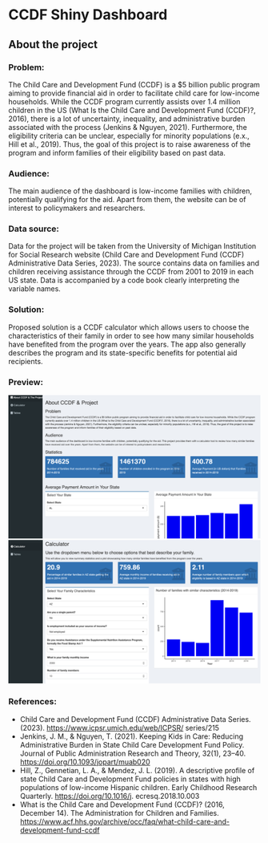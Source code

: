 # CCDF Shiny Dashboard

## About the project
### Problem:

The Child Care and Development Fund (CCDF) is a $5 billion public program aiming to provide financial aid in order to facilitate child care for low-income households. While the CCDF program currently assists over 1.4 million children in the US (What Is the Child Care and Development Fund (CCDF)?, 2016), there is a lot of uncertainty, inequality, and administrative burden associated with the process (Jenkins & Nguyen, 2021). Furthermore, the eligibility criteria can be unclear, especially for minority populations (e.x., Hill et al., 2019). Thus, the goal of this project is to raise awareness of the program and inform families of their eligibility based on past data.

### Audience:
The main audience of the dashboard is low-income families with children, potentially qualifying for the aid. Apart from them, the website can be of interest to policymakers and researchers.

### Data source:
Data for the project will be taken from the University of Michigan Institution for Social Research website (Child Care and Development Fund (CCDF) Administrative Data Series, 2023). The source contains data on families and children receiving assistance through the CCDF from 2001 to 2019 in each US state. Data is accompanied by a code book clearly interpreting the variable names.

### Solution:
Proposed solution is a CCDF calculator which allows users to choose the characteristics of their family in order to see how many similar households have benefited from the program over the years. The app also generally describes the program and its state-specific benefits for potential aid recipients.

### Preview:
<img src="/Preview_1.png">

<img src="/Preview_2.png"> 

### References:
- Child Care and Development Fund (CCDF) Administrative Data Series. (2023). https://www.icpsr.umich.edu/web/ICPSR/ series/215
- Jenkins, J. M., & Nguyen, T. (2021). Keeping Kids in Care: Reducing Administrative Burden in State Child Care Development Fund Policy. Journal of Public Administration Research and Theory, 32(1), 23–40. https://doi.org/10.1093/jopart/muab020
- Hill, Z., Gennetian, L. A., & Mendez, J. L. (2019). A descriptive profile of state Child Care and Development Fund policies in states with high populations of low-income Hispanic children. Early Childhood Research Quarterly. https://doi.org/10.1016/j. ecresq.2018.10.003
- What is the Child Care and Development Fund (CCDF)? (2016, December 14). The Administration for Children and Families. https://www.acf.hhs.gov/archive/occ/faq/what-child-care-and-development-fund-ccdf
